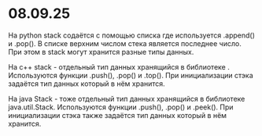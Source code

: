 # 08.09.25
На python stack содаётся с помощью списка где используется .append() и .pop(). В списке верхним числом стека является последнее число. При этом в stack могут хранится разные типы данных. 

На c++ stack - отдельный тип данных хранящийся в библиотеке <stack>. Используются функции .push(), .pop() и .top(). При инициализации стэка задаётся тип данных который в нём хранится.

На java Stack - тоже отдельный тип данных хранящийся в библиотеке java.util.Stack. Используются функции .push(), .pop() и .peek(). При инициализации стэка также задаётся тип данных который в нём хранится.
